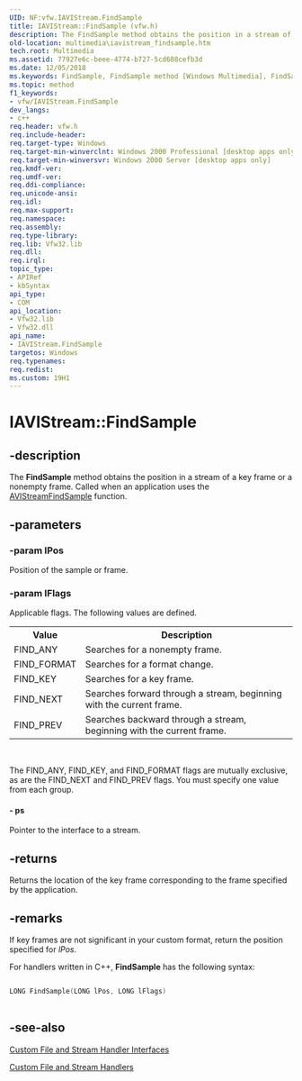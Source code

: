 ```yaml
---
UID: NF:vfw.IAVIStream.FindSample
title: IAVIStream::FindSample (vfw.h)
description: The FindSample method obtains the position in a stream of a key frame or a nonempty frame. Called when an application uses the AVIStreamFindSample function.
old-location: multimedia\iavistream_findsample.htm
tech.root: Multimedia
ms.assetid: 77927e6c-beee-4774-b727-5cd608cefb3d
ms.date: 12/05/2018
ms.keywords: FindSample, FindSample method [Windows Multimedia], FindSample method [Windows Multimedia],IAVIStream interface, IAVIStream interface [Windows Multimedia],FindSample method, IAVIStream.FindSample, IAVIStream::FindSample, _win32_IAVIStream_FindSample, multimedia.iavistream_findsample, vfw/IAVIStream::FindSample
ms.topic: method
f1_keywords:
- vfw/IAVIStream.FindSample
dev_langs:
- c++
req.header: vfw.h
req.include-header: 
req.target-type: Windows
req.target-min-winverclnt: Windows 2000 Professional [desktop apps only]
req.target-min-winversvr: Windows 2000 Server [desktop apps only]
req.kmdf-ver: 
req.umdf-ver: 
req.ddi-compliance: 
req.unicode-ansi: 
req.idl: 
req.max-support: 
req.namespace: 
req.assembly: 
req.type-library: 
req.lib: Vfw32.lib
req.dll: 
req.irql: 
topic_type:
- APIRef
- kbSyntax
api_type:
- COM
api_location:
- Vfw32.lib
- Vfw32.dll
api_name:
- IAVIStream.FindSample
targetos: Windows
req.typenames: 
req.redist: 
ms.custom: 19H1
---
```


# IAVIStream::FindSample


## -description



The <b>FindSample</b> method obtains the position in a stream of a key frame or a nonempty frame. Called when an application uses the <a href="https://docs.microsoft.com/windows/desktop/api/vfw/nf-vfw-avistreamfindsample">AVIStreamFindSample</a> function.




## -parameters




### -param lPos

Position of the sample or frame.


### -param lFlags

Applicable flags. The following values are defined.

<table>
<tr>
<th>Value
                </th>
<th>Description
                </th>
</tr>
<tr>
<td>FIND_ANY</td>
<td>Searches for a nonempty frame.</td>
</tr>
<tr>
<td>FIND_FORMAT</td>
<td>Searches for a format change.</td>
</tr>
<tr>
<td>FIND_KEY</td>
<td>Searches for a key frame.</td>
</tr>
<tr>
<td>FIND_NEXT</td>
<td>Searches forward through a stream, beginning with the current frame.</td>
</tr>
<tr>
<td>FIND_PREV</td>
<td>Searches backward through a stream, beginning with the current frame.</td>
</tr>
</table>
 

The FIND_ANY, FIND_KEY, and FIND_FORMAT flags are mutually exclusive, as are the FIND_NEXT and FIND_PREV flags. You must specify one value from each group.


#### - ps

Pointer to the interface to a stream.


## -returns



Returns the location of the key frame corresponding to the frame specified by the application.




## -remarks



If key frames are not significant in your custom format, return the position specified for <i>lPos</i>.

For handlers written in C++, <b>FindSample</b> has the following syntax:


```cpp

LONG FindSample(LONG lPos, LONG lFlags) 
 

```





## -see-also




<a href="https://docs.microsoft.com/windows/desktop/Multimedia/custom-file-and-stream-handler-interfaces">Custom File and Stream Handler Interfaces</a>



<a href="https://docs.microsoft.com/windows/desktop/Multimedia/custom-file-and-stream-handlers">Custom File and Stream Handlers</a>
 

 

